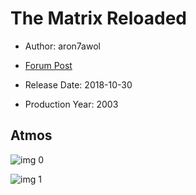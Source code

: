 # The Matrix Reloaded

* Author: aron7awol

* [Forum Post](https://www.avsforum.com/threads/bass-eq-for-filtered-movies.2995212/post-57021694)

* Release Date: 2018-10-30
* Production Year: 2003

## Atmos

![img 0](https://i.imgur.com/FJ10kNh.jpg)

![img 1](https://i.imgur.com/Z6OVMqY.jpg)

